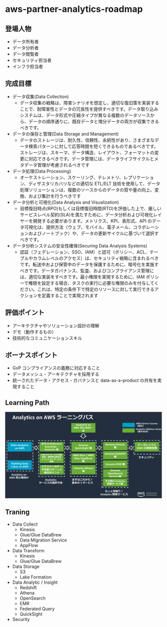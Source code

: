# aws-partner-analytics-roadmap

## 登場人物
- データ所有者
- データ分析者
- データ閲覧者
- セキュリティ担当者
- インフラ担当者

## 完成目標
- データ収集(Data Collection)
  - データ収集の戦略は、障害シナリオを想定し、適切な復旧策を実装することで、耐障害性とデータの冗長性を提供すべきです。データ取り込みシステムは、データ形式や圧縮タイプが異なる複数のデータソースから、データの順序通りに、既存データと増分データの両方が収集できるべきです。
- データの保存と管理(Data Storage and Management)
  - データのストレージは、耐久性、信頼性、永続性があり、さまざまなデータ検索パターンに対して応答時間を短くできるものであるべきです。ストレージは、スキーマ、データ構造、レイアウト、フォーマットの変更に対応できるべきです。データ管理には、データライフサイクルとメタデータ管理が考慮されるべきです
- データ処理(Data Processing)
  - オーケストレーション、スケーリング、テレメトリ、レプリケーション、ディザスタリカバリなどの適切な ETL/ELT 技術を使用して、データ処理ソリューションは、複数のソースからのデータの質や量の向上、変換、および集計を行うべきです
- データ分析と可視化(Data Analysis and Visualization)
  - 目標復旧時点(RPO)もしくは目標復旧時間(RTO)を評価した上で、厳しいサービスレベル契約(SLA)を満たすために、データ分析および可視化レイヤーを開発する必要があります。メトリクス、KPI、表形式、API のデータ可視化は、提供方法（ウェブ、モバイル、電子メール、コラボレーションおよびノートブック）や、データの更新サイクルに基づいて選択すべきです。
- データ分析システムの安全性確保(Securing Data Analysis Systems)
  - 認証（フェデレーション、SSO、IAM）と認可（ポリシー、ACL、テーブルやカラムレベルのアクセス）は、セキュリティ戦略に含まれるべきです。転送中および保管中のデータを保護するために、暗号化を実施すべきです。データガバナンス、監査、およびコンプライアンス管理には、適切な実装をすべきです。最小権限を実現するために、IAM ポリシーで権限を設定する場合、タスクの実行に必要な権限のみを付与してください。これは、特定の条件下で特定のリソースに対して実行できるアクションを定義することで実現されます

## 評価ポイント
- アーキテクチャやソリューション設計の理解
- デモ（動作するもの）
- 技術的なコミュニケーションスキル

## ボーナスポイント
- GxP コンプライアンスの義務に対応すること
- データメッシュ・アーキテクチャを採用する
- 統一されたデータ・アクセス・ガバナンスと data-as-a-product の共有を実現すること


## Learning Path
![img](./docs/learning_path.png)

## Traning
- Data Collect
  - Kinesis
  - Glue/Glue DataBrew
  - Data Migration Service
  - AppFlow
- Data Transform
  - Kinesis
  - Glue/Glue DataBrew
- Data Storage
  - S3
  - Lake Formation
- Data Analytic / Insight
  - Redshift
  - Athena
  - OpenSearch
  - EMR
  - Federated Query
  - QuickSight
- Security

